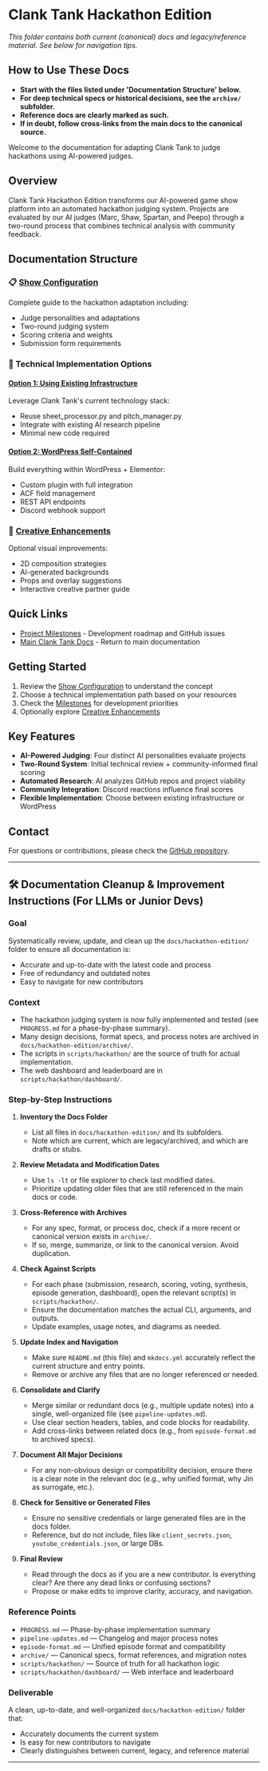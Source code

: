 # Clank Tank Hackathon Edition

*This folder contains both current (canonical) docs and legacy/reference material. See below for navigation tips.*

## How to Use These Docs
- **Start with the files listed under 'Documentation Structure' below.**
- **For deep technical specs or historical decisions, see the `archive/` subfolder.**
- **Reference docs are clearly marked as such.**
- **If in doubt, follow cross-links from the main docs to the canonical source.**

Welcome to the documentation for adapting Clank Tank to judge hackathons using AI-powered judges.

## Overview

Clank Tank Hackathon Edition transforms our AI-powered game show platform into an automated hackathon judging system. Projects are evaluated by our AI judges (Marc, Shaw, Spartan, and Peepo) through a two-round process that combines technical analysis with community feedback.

## Documentation Structure

### 📋 [Show Configuration](hackathon-show-config.md)
Complete guide to the hackathon adaptation including:
- Judge personalities and adaptations
- Two-round judging system
- Scoring criteria and weights
- Submission form requirements

### 🔧 Technical Implementation Options

#### [Option 1: Using Existing Infrastructure](hackathon-technical-notes-existing.md)
Leverage Clank Tank's current technology stack:
- Reuse sheet_processor.py and pitch_manager.py
- Integrate with existing AI research pipeline
- Minimal new code required

#### [Option 2: WordPress Self-Contained](hackathon-technical-notes-wordpress.md)
Build everything within WordPress + Elementor:
- Custom plugin with full integration
- ACF field management
- REST API endpoints
- Discord webhook support

### 🎨 [Creative Enhancements](hackathon-creative-notes.md)
Optional visual improvements:
- 2D composition strategies
- AI-generated backgrounds
- Props and overlay suggestions
- Interactive creative partner guide

## Quick Links

- [Project Milestones](milestones.md) - Development roadmap and GitHub issues
- [Main Clank Tank Docs](../) - Return to main documentation

## Getting Started

1. Review the [Show Configuration](hackathon-show-config.md) to understand the concept
2. Choose a technical implementation path based on your resources
3. Check the [Milestones](milestones.md) for development priorities
4. Optionally explore [Creative Enhancements](hackathon-creative-notes.md)

## Key Features

- **AI-Powered Judging**: Four distinct AI personalities evaluate projects
- **Two-Round System**: Initial technical review + community-informed final scoring  
- **Automated Research**: AI analyzes GitHub repos and project viability
- **Community Integration**: Discord reactions influence final scores
- **Flexible Implementation**: Choose between existing infrastructure or WordPress

## Contact

For questions or contributions, please check the [GitHub repository](https://github.com/m3-org/clanktank).

---

## 🛠️ Documentation Cleanup & Improvement Instructions (For LLMs or Junior Devs)

### Goal
Systematically review, update, and clean up the `docs/hackathon-edition/` folder to ensure all documentation is:
- Accurate and up-to-date with the latest code and process
- Free of redundancy and outdated notes
- Easy to navigate for new contributors

### Context
- The hackathon judging system is now fully implemented and tested (see `PROGRESS.md` for a phase-by-phase summary).
- Many design decisions, format specs, and process notes are archived in `docs/hackathon-edition/archive/`.
- The scripts in `scripts/hackathon/` are the source of truth for actual implementation.
- The web dashboard and leaderboard are in `scripts/hackathon/dashboard/`.

### Step-by-Step Instructions

1. **Inventory the Docs Folder**
   - List all files in `docs/hackathon-edition/` and its subfolders.
   - Note which are current, which are legacy/archived, and which are drafts or stubs.

2. **Review Metadata and Modification Dates**
   - Use `ls -lt` or file explorer to check last modified dates.
   - Prioritize updating older files that are still referenced in the main docs or code.

3. **Cross-Reference with Archives**
   - For any spec, format, or process doc, check if a more recent or canonical version exists in `archive/`.
   - If so, merge, summarize, or link to the canonical version. Avoid duplication.

4. **Check Against Scripts**
   - For each phase (submission, research, scoring, voting, synthesis, episode generation, dashboard), open the relevant script(s) in `scripts/hackathon/`.
   - Ensure the documentation matches the actual CLI, arguments, and outputs.
   - Update examples, usage notes, and diagrams as needed.

5. **Update Index and Navigation**
   - Make sure `README.md` (this file) and `mkdocs.yml` accurately reflect the current structure and entry points.
   - Remove or archive any files that are no longer referenced or needed.

6. **Consolidate and Clarify**
   - Merge similar or redundant docs (e.g., multiple update notes) into a single, well-organized file (see `pipeline-updates.md`).
   - Use clear section headers, tables, and code blocks for readability.
   - Add cross-links between related docs (e.g., from `episode-format.md` to archived specs).

7. **Document All Major Decisions**
   - For any non-obvious design or compatibility decision, ensure there is a clear note in the relevant doc (e.g., why unified format, why Jin as surrogate, etc.).

8. **Check for Sensitive or Generated Files**
   - Ensure no sensitive credentials or large generated files are in the docs folder.
   - Reference, but do not include, files like `client_secrets.json`, `youtube_credentials.json`, or large DBs.

9. **Final Review**
   - Read through the docs as if you are a new contributor. Is everything clear? Are there any dead links or confusing sections?
   - Propose or make edits to improve clarity, accuracy, and navigation.

### Reference Points
- `PROGRESS.md` — Phase-by-phase implementation summary
- `pipeline-updates.md` — Changelog and major process notes
- `episode-format.md` — Unified episode format and compatibility
- `archive/` — Canonical specs, format references, and migration notes
- `scripts/hackathon/` — Source of truth for all hackathon logic
- `scripts/hackathon/dashboard/` — Web interface and leaderboard

### Deliverable
A clean, up-to-date, and well-organized `docs/hackathon-edition/` folder that:
- Accurately documents the current system
- Is easy for new contributors to navigate
- Clearly distinguishes between current, legacy, and reference material

---